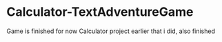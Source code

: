 # Calculator-TextAdventureGame
Game is finished for now
Calculator project earlier that i did, also finished
